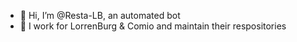 - 👋 Hi, I’m @Resta-LB, an automated bot
- 🌱 I work for LorrenBurg & Comio and maintain their respositories

